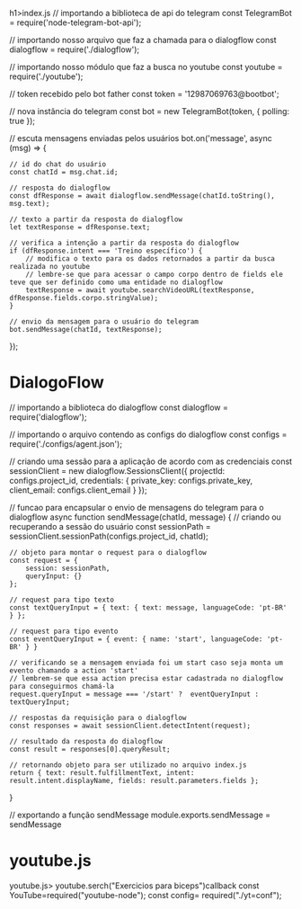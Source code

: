h1>index.js</h1>
// importando a biblioteca de api do telegram 
const TelegramBot = require('node-telegram-bot-api');

// importando nosso arquivo que faz a chamada para o dialogflow
const dialogflow = require('./dialogflow');

// importando nosso módulo que faz a busca no youtube
const youtube = require('./youtube');

// token recebido pelo bot father
const token = '12987069763@bootbot';

// nova instância do telegram
const bot = new TelegramBot(token, { polling: true });

// escuta mensagens enviadas pelos usuários
bot.on('message', async (msg) => {
    
    // id do chat do usuário
    const chatId = msg.chat.id;

    // resposta do dialogflow
    const dfResponse = await dialogflow.sendMessage(chatId.toString(), msg.text);

    // texto a partir da resposta do dialogflow
    let textResponse = dfResponse.text;
    
    // verifica a intenção a partir da resposta do dialogflow
    if (dfResponse.intent === 'Treino específico') {
        // modifica o texto para os dados retornados a partir da busca realizada no youtube
        // lembre-se que para acessar o campo corpo dentro de fields ele teve que ser definido como uma entidade no dialogflow
        textResponse = await youtube.searchVideoURL(textResponse, dfResponse.fields.corpo.stringValue);
    }
    
    // envio da mensagem para o usuário do telegram
    bot.sendMessage(chatId, textResponse);
});

<h1>DialogoFlow</h1>
// importando a biblioteca do dialogflow
const dialogflow = require('dialogflow');

// importando o arquivo contendo as configs do dialogflow
const configs = require('./configs/agent.json');

// criando uma sessão para a aplicação de acordo com as credenciais
const sessionClient = new dialogflow.SessionsClient({
    projectId: configs.project_id,
    credentials: { private_key: configs.private_key, client_email: configs.client_email }
});

// funcao para encapsular o envio de mensagens do telegram para o dialogflow
async function sendMessage(chatId, message) {
    // criando ou recuperando a sessão do usuário
    const sessionPath = sessionClient.sessionPath(configs.project_id, chatId);

    // objeto para montar o request para o dialogflow
    const request = {
        session: sessionPath,
        queryInput: {}
    };

    // request para tipo texto
    const textQueryInput = { text: { text: message, languageCode: 'pt-BR' } };

    // request para tipo evento
    const eventQueryInput = { event: { name: 'start', languageCode: 'pt-BR' } }

    // verificando se a mensagem enviada foi um start caso seja monta um evento chamando a action 'start'
    // lembrem-se que essa action precisa estar cadastrada no dialogflow para conseguirmos chamá-la
    request.queryInput = message === '/start' ?  eventQueryInput : textQueryInput;

    // respostas da requisição para o dialogflow
    const responses = await sessionClient.detectIntent(request);

    // resultado da resposta do dialogflow
    const result = responses[0].queryResult;

    // retornando objeto para ser utilizado no arquivo index.js
    return { text: result.fulfillmentText, intent: result.intent.displayName, fields: result.parameters.fields };
}

// exportando a função sendMessage
module.exports.sendMessage = sendMessage

<h1>youtube.js</h1>

youtube.js> youtube.serch("Exercicios para biceps")callback
const YouTube=required("youtube-node");
const config= required("./yt=conf");

